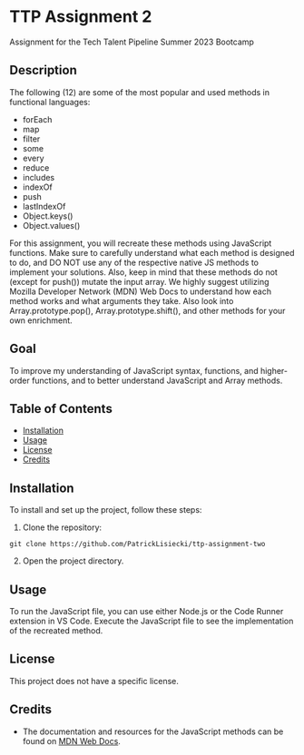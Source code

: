 # TTP Assignment 2

Assignment for the Tech Talent Pipeline Summer 2023 Bootcamp

## Description

The following (12) are some of the most popular and used methods in functional languages:

- forEach
- map
- filter
- some
- every
- reduce
- includes
- indexOf
- push
- lastIndexOf
- Object.keys()
- Object.values()

For this assignment, you will recreate these methods using JavaScript functions. Make sure to carefully understand what each method is designed to do, and DO NOT use any of the respective native JS methods to implement your solutions. Also, keep in mind that these methods do not (except for push()) mutate the input array. We highly suggest utilizing Mozilla Developer Network (MDN) Web Docs to understand how each method works and what arguments they take. Also look into Array.prototype.pop(), Array.prototype.shift(), and other methods for your own enrichment.

## Goal 
To improve my understanding of JavaScript syntax, functions, and higher-order functions, and to better understand JavaScript and Array methods.

## Table of Contents
- [Installation](#installation)
- [Usage](#usage)
- [License](#license)
- [Credits](#credits)

## Installation

To install and set up the project, follow these steps:

1. Clone the repository:

```shell
git clone https://github.com/PatrickLisiecki/ttp-assignment-two
```

2. Open the project directory.

## Usage

To run the JavaScript file, you can use either Node.js or the Code Runner extension in VS Code. Execute the JavaScript file to see the implementation of the recreated method.

## License

This project does not have a specific license.

## Credits

- The documentation and resources for the JavaScript methods can be found on [MDN Web Docs](https://developer.mozilla.org/).
